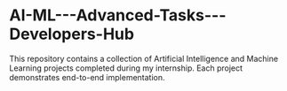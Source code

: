 # AI-ML---Advanced-Tasks---Developers-Hub
This repository contains a collection of Artificial Intelligence and Machine Learning projects completed during my internship. Each project demonstrates end-to-end implementation.
